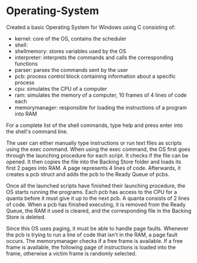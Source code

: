 # Operating-System

  Created a basic Operating System for Windows using C consisting of: 
  - kernel: core of the OS, contains the scheduler
  - shell: 
  - shellmemory: stores variables used by the OS
  - interpreter: interprets the commands and calls the corresponding functions
  - parser: parses the commands sent by the user 
  - pcb: process control block containing information about a specific process
  - cpu: simulates the CPU of a computer
  - ram: simulates the memory of a computer, 10 frames of 4 lines of code each
  - memorymanager: responsible for loading the instructions of a program into RAM
  
  
  For a complete list of the shell commands, type help and press enter into the shell's command line.
  
  The user can either manually type instructions or run text files as scripts using the exec command.
  When using the exec command, the OS first goes through the launching procedure for each script. It checks if the file can be opened. It then copies the file into the Backing Store folder and loads its first 2 pages into RAM. A page represents 4 lines of code. Afterwards, it creates a pcb struct and adds the pcb to the Ready Queue of pcbs. 
  
  Once all the launched scripts have finished their launching procedure, the OS starts running the programs. Each pcb has access to the CPU for a quanta before it must give it up to the next pcb. A quanta consists of 2 lines of code. When a pcb has finished executing, it is removed from the Ready Queue, the RAM it used is cleared, and the corresponding file in the Backing Store is deleted.
  
  Since this OS uses paging, it must be able to handle page faults. Whenever the pcb is trying to run a line of code that isn't in the RAM, a page fault occurs. The memorymanager checks if a free frame is available. If a free frame is available, the following page of instructions is loaded into the frame, otherwise a victim frame is randomly selected.
